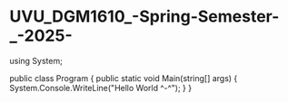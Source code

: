 # UVU_DGM1610_-Spring-Semester-_-2025-
using System;

public class Program
{
    public static void Main(string[] args)
    {
        System.Console.WriteLine("Hello World ^-^");
    }
}
